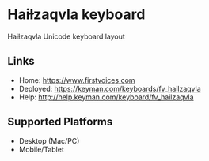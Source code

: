 Haiɫzaqvla keyboard
======================

Haiɫzaqvla Unicode keyboard layout

Links
-----

 * Home:     <https://www.firstvoices.com>
 * Deployed: <https://keyman.com/keyboards/fv_hailzaqvla>
 * Help:     <http://help.keyman.com/keyboard/fv_hailzaqvla>
 
Supported Platforms
-------------------

 * Desktop (Mac/PC)
 * Mobile/Tablet

